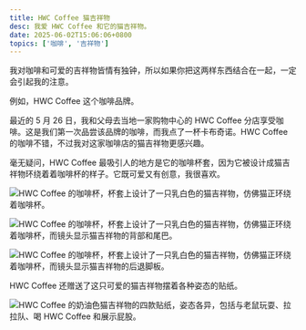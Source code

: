 ```yaml
---
title: HWC Coffee 猫吉祥物
desc: 我爱 HWC Coffee 和它的猫吉祥物。
date: 2025-06-02T15:06:06+0800
topics: ['咖啡', '吉祥物']
---
```

我对咖啡和可爱的吉祥物皆情有独钟，所以如果你把这两样东西结合在一起，一定会引起我的注意。

例如，HWC Coffee 这个咖啡品牌。

最近的 5 月 26 日，我和父母去当地一家购物中心的 HWC Coffee 分店享受咖啡。这是我们第一次品尝该品牌的咖啡，而我点了一杯卡布奇诺。HWC Coffee 的咖啡不错，不过我对这家咖啡店的猫吉祥物更感兴趣。

毫无疑问，HWC Coffee 最吸引人的地方是它的咖啡杯套，因为它被设计成猫吉祥物环绕着着咖啡杯的样子。它既可爱又有创意，我很喜欢。

![HWC Coffee 的咖啡杯，杯套上设计了一只乳白色的猫吉祥物，仿佛猫正环绕着咖啡杯。](https://cdn.some.pics/helenchong/68345ae0a0c94.jpg)

![HWC Coffee 的咖啡杯，杯套上设计了一只乳白色的猫吉祥物，仿佛猫正环绕着咖啡杯，而镜头显示猫吉祥物的背部和尾巴。](https://cdn.some.pics/helenchong/68345b27277ce.jpg)

![HWC Coffee 的咖啡杯，杯套上设计了一只乳白色的猫吉祥物，仿佛猫正环绕着咖啡杯，而镜头显示猫吉祥物的后退脚板。](https://cdn.some.pics/helenchong/68345b33c5b2c.jpg)

HWC Coffee 还赠送了这只可爱的猫吉祥物摆着各种姿态的贴纸。

![HWC Coffee 的奶油色猫吉祥物的四款贴纸，姿态各异，包括与老鼠玩耍、拉拉队、喝 HWC Coffee 和展示屁股。](https://cdn.some.pics/helenchong/68345b143ec42.jpg)

